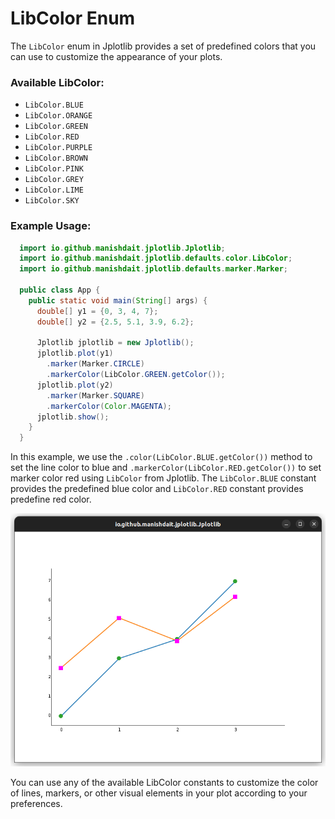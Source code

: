 # LibColor Enum

The `LibColor` enum in Jplotlib provides a set of predefined colors that you can use to customize the appearance of your plots.

### Available LibColor:

- `LibColor.BLUE`
- `LibColor.ORANGE`
- `LibColor.GREEN`
- `LibColor.RED`
- `LibColor.PURPLE`
- `LibColor.BROWN`
- `LibColor.PINK`
- `LibColor.GREY`
- `LibColor.LIME`
- `LibColor.SKY`

### Example Usage:

```java
  import io.github.manishdait.jplotlib.Jplotlib;
  import io.github.manishdait.jplotlib.defaults.color.LibColor;
  import io.github.manishdait.jplotlib.defaults.marker.Marker;

  public class App {
    public static void main(String[] args) {
      double[] y1 = {0, 3, 4, 7};
      double[] y2 = {2.5, 5.1, 3.9, 6.2};

      Jplotlib jplotlib = new Jplotlib();
      jplotlib.plot(y1)
        .marker(Marker.CIRCLE)
        .markerColor(LibColor.GREEN.getColor());
      jplotlib.plot(y2)
        .marker(Marker.SQUARE)
        .markerColor(Color.MAGENTA);
      jplotlib.show();
    }
  }
```
In this example, we use the `.color(LibColor.BLUE.getColor())` method to set the line color to blue and `.markerColor(LibColor.RED.getColor())` to set marker color red using `LibColor` from Jplotlib. The `LibColor.BLUE` constant provides the predefined blue color and `LibColor.RED` constant provides predefine red color.

<img src="assets/marker/marker_EG2.png" alt="base_stroke_eg1.png" width="620px">

You can use any of the available LibColor constants to customize the color of lines, markers, or other visual elements in your plot according to your preferences.


